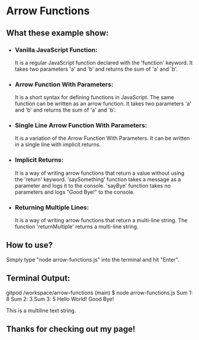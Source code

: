 # Arrow Functions

## What these example show: 

- ### Vanilla JavaScript Function: 
  It is a regular JavaScript function declared with the 'function' keyword. It takes two parameters 'a' and 'b' and returns the sum of 'a' and 'b'.

- ### Arrow Function With Parameters: 
  It is a short syntax for defining functions in JavaScript. The same function can be written as an arrow function. It takes two parameters 'a' and 'b' and returns the sum of 'a' and 'b'.

- ### Single Line Arrow Function With Parameters: 
  It is a variation of the Arrow Function With Parameters. It can be written in a single line with implicit returns.

- ### Implicit Returns: 
  It is a way of writing arrow functions that return a value without using the 'return' keyword. 'saySomething' function takes a message as a parameter and logs it to the console. 'sayBye' function takes no parameters and logs "Good Bye!" to the console.

- ### Returning Multiple Lines: 
  It is a way of writing arrow functions that return a multi-line string. The function 'returnMultiple' returns a multi-line string.

## How to use? 

Simply type "node arrow-functions.js" into the terminal and hit "Enter". 

## Terminal Output: 

gitpod /workspace/arrow-functions (main) $ node arrow-functions.js
Sum 1:  8
Sum 2:  3
Sum 3:  5
Hello World!
Good Bye!
    <p>
        This is a
        multiline
        text string.
    </p>

## Thanks for checking out my page!
